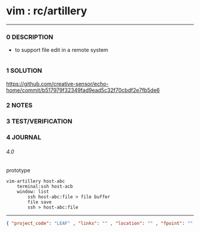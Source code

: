 # vim : rc/artillery
--------------------------------
### 0 DESCRIPTION
- to support file edit in a remote system


<img alt="" src="https://upload.wikimedia.org/wikipedia/commons/thumb/4/45/Royal_Artillery_Firing_105mm_Light_Guns_MOD_45155621.jpg/450px-Royal_Artillery_Firing_105mm_Light_Guns_MOD_45155621.jpg"/>

### 1 SOLUTION

https://github.com/creative-sensor/echo-home/commit/b517979f32349fad9ead5c32f70cbdf2e7fb5de6


### 2 NOTES


### 3 TEST/VERIFICATION


### 4 JOURNAL

###### 4.0
prototype
```
vim-artillery host-abc
    terminal:ssh host-acb
    window: list
        ssh host-abc:file > file buffer
        file save
        ssh > host-abc:file
```

--------------------------------
```json
{ "project_code": "LEAF" , "links": "" , "location": "" , "fpoint": "" }
```
